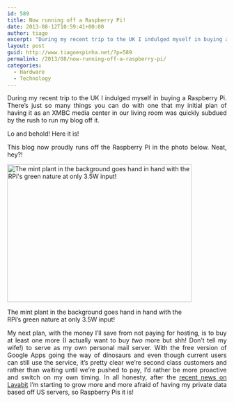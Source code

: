 ```yaml
---
id: 589
title: Now running off a Raspberry Pi!
date: 2013-08-12T10:59:41+00:00
author: tiago
excerpt: "During my recent trip to the UK I indulged myself in buying a Raspberry Pi. There's just so many things you can do with one that my initial plan of having it as an XMBC media center in our living room was quickly subdued by the rush to run my blog off it."
layout: post
guid: http://www.tiagoespinha.net/?p=589
permalink: /2013/08/now-running-off-a-raspberry-pi/
categories:
  - Hardware
  - Technology
---
```

<p style="text-align: justify;">
  During my recent trip to the UK I indulged myself in buying a Raspberry Pi. There&#8217;s just so many things you can do with one that my initial plan of having it as an XMBC media center in our living room was quickly subdued by the rush to run my blog off it.
</p>

<p style="text-align: justify;">
  Lo and behold! Here it is!
</p>

<p style="text-align: justify;">
  This blog now proudly runs off the Raspberry Pi in the photo below. Neat, hey?!
</p>

<div id="attachment_592" style="width: 433px" class="wp-caption aligncenter">
  <a href="https://www.tiagoespinha.net/wp-content/uploads/2013/08/2013-08-12-11.26.22.jpg" rel="lightbox[589]" title="Now running off a Raspberry Pi!"><img class="wp-image-592" alt="The mint plant in the background goes hand in hand with the RPi's green nature at only 3.5W input!" src="https://www.tiagoespinha.net/wp-content/uploads/2013/08/2013-08-12-11.26.22.jpg" width="423" height="317" /></a>
  
  <p class="wp-caption-text">
    The mint plant in the background goes hand in hand with the RPi&#8217;s green nature at only 3.5W input!
  </p>
</div>

<p style="text-align: justify;">
  My next plan, with the money I&#8217;ll save from not paying for hosting, is to buy at least one more (I actually want to buy <em>two</em> more but shh! Don&#8217;t tell my wife!) to serve as my own personal mail server. With the free version of Google Apps going the way of dinosaurs and even though current users can still use the service, it&#8217;s pretty clear we&#8217;re second class customers and rather than waiting until we&#8217;re pushed to pay, I&#8217;d rather be more proactive and switch on my own timing. In all honesty, after the <a href="http://www.theverge.com/2013/8/10/4608664/lavabit-founder-closed-his-secure-email-service-to-protect-the">recent news on Lavabit</a> I&#8217;m starting to grow more and more afraid of having my private data based off US servers, so Raspberry Pis it is!
</p>